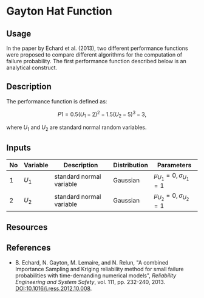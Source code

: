 # Gayton Hat Function

[//]: # "Benchmark type: test-case"
[//]: # "Application fields: reliability"
[//]: # "Dimension: 2-dimension"

## Usage

In the paper by Echard et al. (2013), two different performance functions were proposed to compare different algorithms for the computation of failure probability. The first performance function described below is an analytical construct.

## Description

The performance function is defined as:

$$
P1 = 0.5 (U_1 - 2)^2 - 1.5(U_2 - 5)^3 - 3,
$$

where $U_1$ and $U_2$ are standard normal random variables.

## Inputs

| No | Variable | Description | Distribution | Parameters |
| - | - | - | - | - |
| 1 | $U_1$ | standard normal variable | Gaussian | $\mu_{U_1} = 0, \sigma_{U_1} = 1$ |
| 2 | $U_2$ | standard normal variable | Gaussian | $\mu_{U_2} = 0, \sigma_{U_2} = 1$ |

## Resources


## References

* B. Echard, N. Gayton, M. Lemaire, and N. Relun, "A combined Importance Sampling and Kriging reliability method for small failure probabilities with time-demanding numerical models", _Reliability Engineering and System Safety_, vol. 111, pp. 232-240, 2013. [DOI:10.1016/j.ress.2012.10.008](https://doi.org/10.1016/j.ress.2012.10.008).
